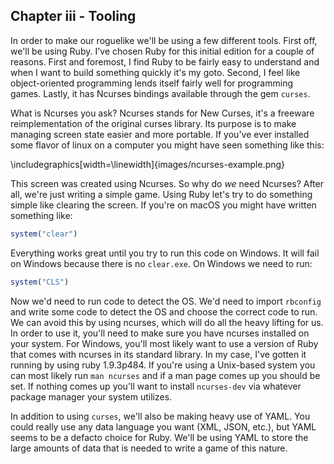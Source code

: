 ## Chapter iii - Tooling

In order to make our roguelike we'll be using a few different tools. First off, we'll be using Ruby. I've chosen Ruby for this initial edition for a couple of reasons. First and foremost, I find Ruby to be fairly easy to understand and when I want to build something quickly it's my goto. Second, I feel like object-oriented programming lends itself fairly well for programming games. Lastly, it has Ncurses bindings available through the gem `curses`.

What is Ncurses you ask? Ncurses stands for New Curses, it's a freeware reimplementation of the original curses library. Its purpose is to make managing screen state easier and more portable. If you've ever installed some flavor of linux on a computer you might have seen something like this:

\includegraphics[width=\linewidth]{images/ncurses-example.png}

This screen was created using Ncurses. So why do *we* need Ncurses? After all, we're just writing a simple game. Using Ruby let's try to do something simple like clearing the screen. If you're on macOS you might have written something like:

```ruby
system("clear")
```

Everything works great until you try to run this code on Windows. It will fail on Windows because there is no `clear.exe`. On Windows we need to run:

```ruby
system("CLS")
```

Now we'd need to run code to detect the OS. We'd need to import `rbconfig` and write some code to detect the OS and choose the correct code to run. We can avoid this by using ncurses, which will do all the heavy lifting for us. In order to use it, you'll need to make sure you have ncurses installed on your system. For Windows, you'll most likely want to use a version of Ruby that comes with ncurses in its standard library. In my case, I've gotten it running by using ruby 1.9.3p484. If you're using a Unix-based system you can most likely run `man ncurses` and if a man page comes up you should be set. If nothing comes up you'll want to install `ncurses-dev` via whatever package manager your system utilizes.

In addition to using `curses`, we'll also be making heavy use of YAML. You could really use any data language you want (XML, JSON, etc.), but YAML seems to be a defacto choice for Ruby. We'll be using YAML to store the large amounts of data that is needed to write a game of this nature.
